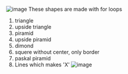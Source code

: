 ![image](https://github.com/user-attachments/assets/be430d9a-7957-4225-888e-de4c04abc1a2)
These shapes are made with for loops
1. triangle
2. upside triangle
3. piramid
4. upside piramid
5. dimond
6. squere without center, only border
7. paskal piramid
8. Lines which makes 'X'
   ![image](https://github.com/user-attachments/assets/a0ed042f-6c77-4875-b75c-ab6c99987b68)
